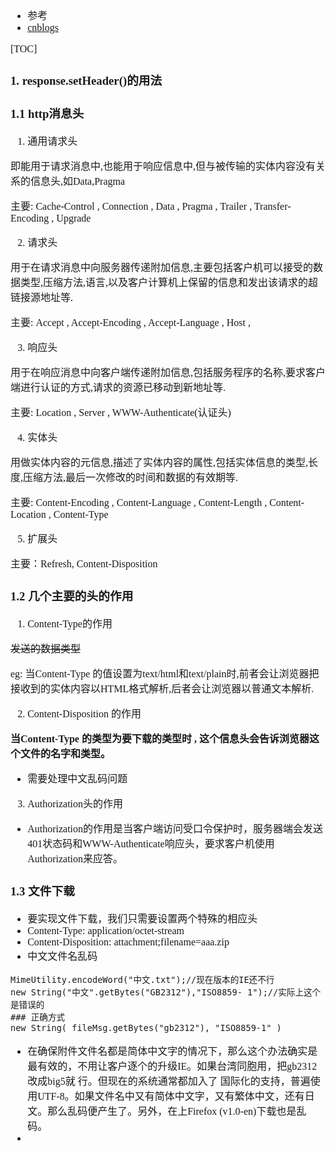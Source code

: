 <font face="Simsun" size=3>

- 参考
- [cnblogs](https://www.cnblogs.com/mingforyou/p/4259113.html)

[TOC]

### 1. response.setHeader()的用法

### 1.1 http消息头

1. 通用请求头

即能用于请求消息中,也能用于响应信息中,但与被传输的实体内容没有关系的信息头,如Data,Pragma

主要: Cache-Control , Connection , Data , Pragma , Trailer , Transfer-Encoding , Upgrade

2. 请求头

用于在请求消息中向服务器传递附加信息,主要包括客户机可以接受的数据类型,压缩方法,语言,以及客户计算机上保留的信息和发出该请求的超链接源地址等.

主要: Accept , Accept-Encoding , Accept-Language , Host ,

3. 响应头

用于在响应消息中向客户端传递附加信息,包括服务程序的名称,要求客户端进行认证的方式,请求的资源已移动到新地址等.

主要: Location , Server , WWW-Authenticate(认证头)

4. 实体头

用做实体内容的元信息,描述了实体内容的属性,包括实体信息的类型,长度,压缩方法,最后一次修改的时间和数据的有效期等.

主要: Content-Encoding , Content-Language , Content-Length , Content-Location , Content-Type

5. 扩展头

主要：Refresh, Content-Disposition

### 1.2 几个主要的头的作用

1. Content-Type的作用

~~发送的数据类型~~

eg: 当Content-Type 的值设置为text/html和text/plain时,前者会让浏览器把接收到的实体内容以HTML格式解析,后者会让浏览器以普通文本解析.

2. Content-Disposition 的作用

**当Content-Type 的类型为要下载的类型时 , 这个信息头会告诉浏览器这个文件的名字和类型。**

- 需要处理中文乱码问题

3. Authorization头的作用

- Authorization的作用是当客户端访问受口令保护时，服务器端会发送401状态码和WWW-Authenticate响应头，要求客户机使用Authorization来应答。


### 1.3 文件下载

- 要实现文件下载，我们只需要设置两个特殊的相应头
- Content-Type:       application/octet-stream
- Content-Disposition: attachment;filename=aaa.zip
- 中文文件名乱码
~~~
MimeUtility.encodeWord("中文.txt");//现在版本的IE还不行
new String("中文".getBytes("GB2312"),"ISO8859- 1");//实际上这个是错误的
### 正确方式
new String( fileMsg.getBytes("gb2312"), "ISO8859-1" )
~~~
- 在确保附件文件名都是简体中文字的情况下，那么这个办法确实是最有效的，不用让客户逐个的升级IE。如果台湾同胞用，把gb2312改成big5就 行。但现在的系统通常都加入了 国际化的支持，普遍使用UTF-8。如果文件名中又有简体中文字，又有繁体中文，还有日文。那么乱码便产生了。另外，在上Firefox (v1.0-en)下载也是乱码。
- 


</font>